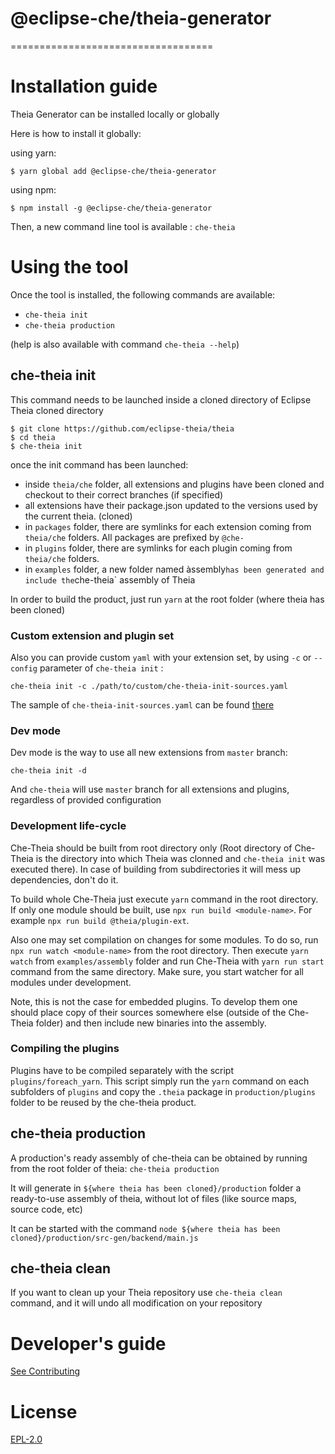 # @eclipse-che/theia-generator
===================================


# Installation guide

Theia Generator can be installed locally or globally

Here is how to install it globally:

using yarn:
```
$ yarn global add @eclipse-che/theia-generator
```

using npm:
```
$ npm install -g @eclipse-che/theia-generator
```

Then, a new command line tool is available : `che-theia`

# Using the tool

Once the tool is installed, the following commands are available:
- `che-theia init`
- `che-theia production`

(help is also available with command `che-theia --help`)

## che-theia init

This command needs to be launched inside a cloned directory of Eclipse Theia cloned directory

```
$ git clone https://github.com/eclipse-theia/theia
$ cd theia
$ che-theia init
```

once the init command has been launched:
- inside `theia/che` folder, all extensions and plugins have been cloned and checkout to their correct branches (if specified)
- all extensions have their package.json updated to the versions used by the current theia. (cloned)
- in `packages` folder, there are symlinks for each extension coming from `theia/che` folders. All packages are prefixed by `@che-`
- in `plugins` folder, there are symlinks for each plugin coming from `theia/che` folders.
- in `examples` folder, a new folder named àssembly` has been generated and include the `che-theia` assembly of Theia

In order to build the product, just run `yarn` at the root folder (where theia has been cloned)

### Custom extension and plugin set

Also you can provide custom `yaml` with your extension set, by using `-c` or `--config` parameter of `che-theia init` :

`che-theia init -c ./path/to/custom/che-theia-init-sources.yaml`

The sample of `che-theia-init-sources.yaml` can be found [there](https://github.com/eclipse/che-theia/blob/master/che-theia-init-sources.yml)

### Dev mode

Dev mode is the way to use all new extensions from `master` branch:

`che-theia init -d`

And `che-theia` will use `master` branch for all extensions and plugins, regardless of provided configuration

### Development life-cycle
Che-Theia should be built from root directory only (Root directory of Che-Theia is the directory into which Theia was clonned and `che-theia init` was executed there). In case of building from subdirectories it will mess up dependencies, don't do it.

To build whole Che-Theia just execute `yarn` command in the root directory.
If only one module should be built, use `npx run build <module-name>`. For example `npx run build @theia/plugin-ext`.

Also one may set compilation on changes for some modules. To do so, run `npx run watch <module-name>` from the root directory. Then execute `yarn watch` from `examples/assembly` folder and run Che-Theia with `yarn run start` command from the same directory. Make sure, you start watcher for all modules under development.

Note, this is not the case for embedded plugins.
To develop them one should place copy of their sources somewhere else (outside of the Che-Theia folder) and then include new binaries into the assembly.

### Compiling the plugins
Plugins have to be compiled separately with the script `plugins/foreach_yarn`. This script simply run the `yarn` command on each subfolders of `plugins` and copy the `.theia` package in `production/plugins` folder to be reused by the che-theia product.

## che-theia production
A production's ready assembly of che-theia can be obtained by running from the root folder of theia: `che-theia production`

It will generate in `${where theia has been cloned}/production` folder a ready-to-use assembly of theia, without lot of files (like source maps, source code, etc)

It can be started with the command `node ${where theia has been cloned}/production/src-gen/backend/main.js`

## che-theia clean

If you want to clean up your Theia repository use
`che-theia clean` command, and it will undo all modification on your repository

# Developer's guide
[See Contributing](CONTRIBUTING.md)

# License

[EPL-2.0](LICENSE)
